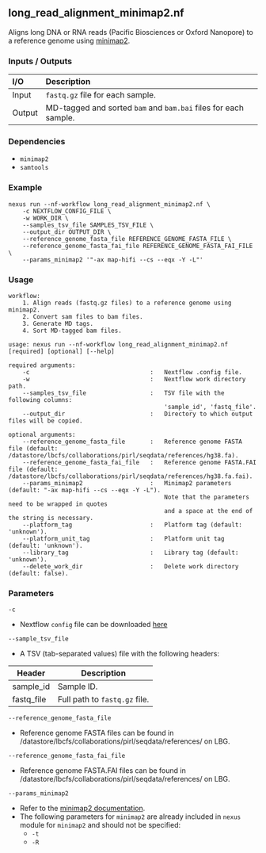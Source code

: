 ## long_read_alignment_minimap2.nf

Aligns long DNA or RNA reads (Pacific Biosciences or Oxford Nanopore) to a reference genome using [minimap2](https://github.com/lh3/minimap2).

### Inputs / Outputs

| I/O    | Description                                                      |
|:-------|:-----------------------------------------------------------------|
| Input  | `fastq.gz` file for each sample.                                 | 
| Output | MD-tagged and sorted `bam` and `bam.bai` files for each sample.  |

### Dependencies

* `minimap2`
* `samtools`

### Example
```
nexus run --nf-workflow long_read_alignment_minimap2.nf \
    -c NEXTFLOW_CONFIG_FILE \
    -w WORK_DIR \
    --samples_tsv_file SAMPLES_TSV_FILE \
    --output_dir OUTPUT_DIR \
    --reference_genome_fasta_file REFERENCE_GENOME_FASTA_FILE \
    --reference_genome_fasta_fai_file REFERENCE_GENOME_FASTA_FAI_FILE \
    --params_minimap2 '"-ax map-hifi --cs --eqx -Y -L"'
```

### Usage

```
workflow:
    1. Align reads (fastq.gz files) to a reference genome using minimap2.
    2. Convert sam files to bam files.
    3. Generate MD tags.
    4. Sort MD-tagged bam files.

usage: nexus run --nf-workflow long_read_alignment_minimap2.nf [required] [optional] [--help]

required arguments:
    -c                                  :   Nextflow .config file.
    -w                                  :   Nextflow work directory path.
    --samples_tsv_file                  :   TSV file with the following columns:
                                            'sample_id', 'fastq_file'.
    --output_dir                        :   Directory to which output files will be copied.

optional arguments:
    --reference_genome_fasta_file       :   Reference genome FASTA file (default: /datastore/lbcfs/collaborations/pirl/seqdata/references/hg38.fa).
    --reference_genome_fasta_fai_file   :   Reference genome FASTA.FAI file (default: /datastore/lbcfs/collaborations/pirl/seqdata/references/hg38.fa.fai).
    --params_minimap2                   :   Minimap2 parameters (default: "-ax map-hifi --cs --eqx -Y -L").
                                            Note that the parameters need to be wrapped in quotes
                                            and a space at the end of the string is necessary.
    --platform_tag                      :   Platform tag (default: 'unknown').
    --platform_unit_tag                 :   Platform unit tag (default: 'unknown').
    --library_tag                       :   Library tag (default: 'unknown').
    --delete_work_dir                   :   Delete work directory (default: false).
```

### Parameters

`-c`
* Nextflow `config` file can be downloaded [here](https://github.com/pirl-unc/nexus/tree/main/nextflow)

`--sample_tsv_file`
* A TSV (tab-separated values) file with the following headers:

| Header     | Description                   |
| ---------- |-------------------------------|
| sample_id  | Sample ID.                    |
| fastq_file | Full path to `fastq.gz` file. |

`--reference_genome_fasta_file`
* Reference genome FASTA files can be found in /datastore/lbcfs/collaborations/pirl/seqdata/references/ on LBG.

`--reference_genome_fasta_fai_file`
* Reference genome FASTA.FAI files can be found in /datastore/lbcfs/collaborations/pirl/seqdata/references/ on LBG.

`--params_minimap2`
* Refer to the [minimap2 documentation](https://github.com/lh3/minimap2).
* The following parameters for `minimap2` are already included in `nexus` module for `minimap2` and should not be specified:
  * `-t`
  * `-R`